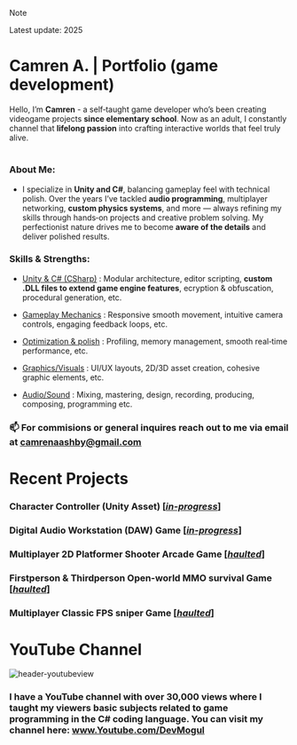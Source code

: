 > [!NOTE]
> Latest update: 2025

# Camren A. | Portfolio (game development)

Hello, I’m **Camren** - a self‑taught game developer who’s been creating videogame projects **since elementary school**. Now as an adult, I constantly channel that **lifelong passion** into crafting interactive worlds that feel truly alive.
# 

### About Me:
+ I specialize in **Unity and C#**, balancing gameplay feel with technical polish. Over the years I’ve tackled **audio programming**, multiplayer networking, **custom physics systems**, and more — always refining my skills through hands‑on projects and creative problem solving. My perfectionist nature drives me to become **aware of the details** and deliver polished results.

### Skills & Strengths:
+ <ins>Unity & C# (CSharp)</ins> : Modular architecture, editor scripting, **custom .DLL files to extend game engine features**, ecryption & obfuscation, procedural generation, etc.

+ <ins>Gameplay Mechanics</ins> : Responsive smooth movement, intuitive camera controls, engaging feedback loops, etc.

+ <ins>Optimization & polish</ins> : Profiling, memory management, smooth real‑time performance, etc.

+ <ins>Graphics/Visuals</ins> : UI/UX layouts, 2D/3D asset creation, cohesive graphic elements, etc.

+ <ins>Audio/Sound</ins> : Mixing, mastering, design, recording, producing, composing, programming etc.

### 📫 For commisions or general inquires reach out to me via email at <ins>camrenaashby@gmail.com</ins>
#
# Recent Projects 
### Character Controller (Unity Asset) [<ins>*in-progress*</ins>]
### Digital Audio Workstation (DAW) Game [<ins>*in-progress*</ins>]
### Multiplayer 2D Platformer Shooter Arcade Game [<ins>*haulted*</ins>]
### Firstperson & Thirdperson Open-world MMO survival Game [<ins>*haulted*</ins>]
### Multiplayer Classic FPS sniper Game [<ins>*haulted*</ins>]

# YouTube Channel
![header-youtubeview](https://github.com/user-attachments/assets/bff3f4b4-c839-4635-9e54-26a927b1ef50)
### I have a YouTube channel with over **30,000 views** where I taught my viewers basic subjects related to game programming in the C# coding language. You can visit my channel here: www.Youtube.com/DevMogul


